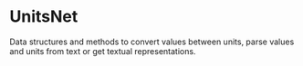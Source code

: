 UnitsNet
========

Data structures and methods to convert values between units, parse values and units from text or get textual representations.
